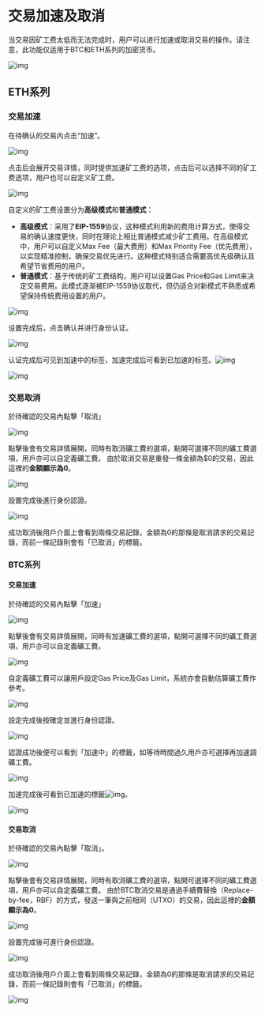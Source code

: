 # 交易加速及取消

当交易因矿工费太低而无法完成时，用户可以进行加速或取消交易的操作。请注意，此功能仅适用于BTC和ETH系列的加密货币。

![img](https://support.Nexa.com/~gitbook/image?url=https%3A%2F%2F2287475285-files.gitbook.io%2F%7E%2Ffiles%2Fv0%2Fb%2Fgitbook-x-prod.appspot.com%2Fo%2Fspaces%252FSdMhazXkh30OBfLly0nW%252Fuploads%252FSZZ7qni8tJN1dr5OxUvZ%252Fimage.png%3Falt%3Dmedia%26token%3Df51fdc30-f7fe-43ae-b7c3-74a8ed9c3148&width=768&dpr=4&quality=100&sign=6e33ed14&sv=2)

## ETH系列

### 交易加速

在待确认的交易内点击“加速”。

![img](https://support.Nexa.com/~gitbook/image?url=https%3A%2F%2F2287475285-files.gitbook.io%2F%7E%2Ffiles%2Fv0%2Fb%2Fgitbook-x-prod.appspot.com%2Fo%2Fspaces%252FSdMhazXkh30OBfLly0nW%252Fuploads%252FepYQhFzWIEAfsrxnWPGq%252Fimage.png%3Falt%3Dmedia%26token%3Daa377bea-3736-49fe-85f9-a597d8775424&width=768&dpr=4&quality=100&sign=8698566b&sv=2)

点击后会展开交易详情，同时提供加速矿工费的选项，点击后可以选择不同的矿工费选项，用户也可以自定义矿工费。

![img](https://support.Nexa.com/~gitbook/image?url=https%3A%2F%2F2287475285-files.gitbook.io%2F%7E%2Ffiles%2Fv0%2Fb%2Fgitbook-x-prod.appspot.com%2Fo%2Fspaces%252FSdMhazXkh30OBfLly0nW%252Fuploads%252F3nExVNYh5JE35WkPfq6i%252Fimage.png%3Falt%3Dmedia%26token%3Dee34f041-29e2-4489-9d91-41592e0acf05&width=768&dpr=4&quality=100&sign=20af08cd&sv=2)

自定义的矿工费设置分为**高级模式**和**普通模式**：

- **高级模式**：采用了**EIP-1559**协议，这种模式利用新的费用计算方式，使得交易的确认速度更快，同时在理论上相比普通模式减少矿工费用。在高级模式中，用户可以自定义Max Fee（最大费用）和Max Priority Fee（优先费用），以实现精准控制，确保交易优先进行。这种模式特别适合需要高优先级确认且希望节省费用的用户。
- **普通模式**：基于传统的矿工费结构，用户可以设置Gas Price和Gas Limit来决定交易费用。此模式逐渐被EIP-1559协议取代，但仍适合对新模式不熟悉或希望保持传统费用设置的用户。

![img](https://support.Nexa.com/~gitbook/image?url=https%3A%2F%2F2287475285-files.gitbook.io%2F%7E%2Ffiles%2Fv0%2Fb%2Fgitbook-x-prod.appspot.com%2Fo%2Fspaces%252FSdMhazXkh30OBfLly0nW%252Fuploads%252FaoLvUe8IhuSR9w8OLIoT%252Fimage.png%3Falt%3Dmedia%26token%3Da7f02c6d-8237-408a-89af-e7d9ea1c27c4&width=768&dpr=4&quality=100&sign=7e746e92&sv=2)

设置完成后，点击确认并进行身份认证。

![img](https://support.Nexa.com/~gitbook/image?url=https%3A%2F%2F2287475285-files.gitbook.io%2F%7E%2Ffiles%2Fv0%2Fb%2Fgitbook-x-prod.appspot.com%2Fo%2Fspaces%252FSdMhazXkh30OBfLly0nW%252Fuploads%252FELX7jQCPnB0PJfCQ0UDb%252Fimage.png%3Falt%3Dmedia%26token%3D7799153f-321a-4b2d-9a59-fa4c40e19a72&width=768&dpr=4&quality=100&sign=b4214f15&sv=2)

认证完成后可见到加速中的标签，加速完成后可看到已加速的标签。![img](https://support.Nexa.com/~gitbook/image?url=https%3A%2F%2F3200384756-files.gitbook.io%2F%7E%2Ffiles%2Fv0%2Fb%2Fgitbook-x-prod.appspot.com%2Fo%2Fspaces%252FPoazW59IJbERNbp3S6uz%252Fuploads%252F50YfgwttMldHGmab9kDT%252Fimage.png%3Falt%3Dmedia%26token%3Df2202a51-0a77-4db2-a745-53edb7cd2454&width=55&dpr=4&quality=100&sign=5ab4c3d&sv=1)

![img](https://support.Nexa.com/~gitbook/image?url=https%3A%2F%2F2287475285-files.gitbook.io%2F%7E%2Ffiles%2Fv0%2Fb%2Fgitbook-x-prod.appspot.com%2Fo%2Fspaces%252FSdMhazXkh30OBfLly0nW%252Fuploads%252FV12JR4qgmqN2021zlRMW%252Fimage.png%3Falt%3Dmedia%26token%3D8f467672-43d6-4d8b-b84c-63b44b2f58b6&width=768&dpr=4&quality=100&sign=a629f8a5&sv=2)

### 交易取消

於待確認的交易內點擊「取消」

![img](https://support.Nexa.com/~gitbook/image?url=https%3A%2F%2F2287475285-files.gitbook.io%2F%7E%2Ffiles%2Fv0%2Fb%2Fgitbook-x-prod.appspot.com%2Fo%2Fspaces%252FSdMhazXkh30OBfLly0nW%252Fuploads%252FIfSHNYayctrce7nG2TYk%252Fimage.png%3Falt%3Dmedia%26token%3Dd644cd3f-c01d-4891-b94b-2facaf1234b8&width=768&dpr=4&quality=100&sign=817c281d&sv=2)

點擊後會有交易詳情展開，同時有取消礦工費的選項，點開可選擇不同的礦工費選項，用戶亦可以自定義礦工費。 由於取消交易是重發一條金額為$0的交易，因此這裡的**金額顯示為0**。

![img](https://support.Nexa.com/~gitbook/image?url=https%3A%2F%2F2287475285-files.gitbook.io%2F%7E%2Ffiles%2Fv0%2Fb%2Fgitbook-x-prod.appspot.com%2Fo%2Fspaces%252FSdMhazXkh30OBfLly0nW%252Fuploads%252FrGPRNn1iJuqmu3QYNLYY%252Fimage.png%3Falt%3Dmedia%26token%3Dbc172bb4-2482-4508-aab0-6487be87acba&width=768&dpr=4&quality=100&sign=e44e98b5&sv=2)

設置完成後進行身份認證。

![img](https://support.Nexa.com/~gitbook/image?url=https%3A%2F%2F2287475285-files.gitbook.io%2F%7E%2Ffiles%2Fv0%2Fb%2Fgitbook-x-prod.appspot.com%2Fo%2Fspaces%252FSdMhazXkh30OBfLly0nW%252Fuploads%252FwOaF0EaZSJihFmcKfdDN%252Fimage.png%3Falt%3Dmedia%26token%3D073a1645-0230-48c2-90bc-ea0e46747a21&width=768&dpr=4&quality=100&sign=7a06394d&sv=2)

成功取消後用戶介面上會看到兩條交易記錄，金額為0的那條是取消請求的交易記錄，而前一條記錄則會有「已取消」的標籤。

### BTC系列

#### 交易加速

於待確認的交易內點擊「加速」

![img](https://support.Nexa.com/~gitbook/image?url=https%3A%2F%2F2287475285-files.gitbook.io%2F%7E%2Ffiles%2Fv0%2Fb%2Fgitbook-x-prod.appspot.com%2Fo%2Fspaces%252FSdMhazXkh30OBfLly0nW%252Fuploads%252FDyZzwJGgFNxhFXnUstW1%252Fimage.png%3Falt%3Dmedia%26token%3D2c4ac3d3-b79c-45a2-ac6e-7fbcda4b2dda&width=768&dpr=4&quality=100&sign=2de004f0&sv=2)

點擊後會有交易詳情展開，同時有加速礦工費的選項，點開可選擇不同的礦工費選項，用戶亦可以自定義礦工費。

![img](https://support.Nexa.com/~gitbook/image?url=https%3A%2F%2F2287475285-files.gitbook.io%2F%7E%2Ffiles%2Fv0%2Fb%2Fgitbook-x-prod.appspot.com%2Fo%2Fspaces%252FSdMhazXkh30OBfLly0nW%252Fuploads%252FOWwpG71FyK4vO5VCeHd1%252Fimage.png%3Falt%3Dmedia%26token%3Df48f13e4-7e78-4b4c-b4b7-18bd1694b749&width=768&dpr=4&quality=100&sign=93413cdf&sv=2)

自定義礦工費可以讓用戶設定Gas Price及Gas Limit，系統亦會自動估算礦工費作參考。

![img](https://support.Nexa.com/~gitbook/image?url=https%3A%2F%2F2287475285-files.gitbook.io%2F%7E%2Ffiles%2Fv0%2Fb%2Fgitbook-x-prod.appspot.com%2Fo%2Fspaces%252FSdMhazXkh30OBfLly0nW%252Fuploads%252FBJ2mchxwZX2TBKVDqfrA%252Fimage.png%3Falt%3Dmedia%26token%3D31dd3518-b255-4be2-b9d1-5f291e483d11&width=768&dpr=4&quality=100&sign=cc583282&sv=2)

設定完成後按確定並進行身份認證。

![img](https://support.Nexa.com/~gitbook/image?url=https%3A%2F%2F2287475285-files.gitbook.io%2F%7E%2Ffiles%2Fv0%2Fb%2Fgitbook-x-prod.appspot.com%2Fo%2Fspaces%252FSdMhazXkh30OBfLly0nW%252Fuploads%252FQum7jWHaop7bBHOuK7to%252Fimage.png%3Falt%3Dmedia%26token%3D1ae53cab-e63b-41cc-bdd1-8f357c85716c&width=768&dpr=4&quality=100&sign=5d1b08a9&sv=2)

認證成功後便可以看到「加速中」的標籤，如等待時間過久用戶亦可選擇再加速調礦工費。

![img](https://support.Nexa.com/~gitbook/image?url=https%3A%2F%2F2287475285-files.gitbook.io%2F%7E%2Ffiles%2Fv0%2Fb%2Fgitbook-x-prod.appspot.com%2Fo%2Fspaces%252FSdMhazXkh30OBfLly0nW%252Fuploads%252FBg0BvoQXX6GxUEABJ4vh%252Fimage.png%3Falt%3Dmedia%26token%3Df15975e1-db00-4553-acd1-af78ffaf7139&width=768&dpr=4&quality=100&sign=23901cec&sv=2)

加速完成後可看到已加速的標籤![img](https://support.Nexa.com/~gitbook/image?url=https%3A%2F%2F3200384756-files.gitbook.io%2F%7E%2Ffiles%2Fv0%2Fb%2Fgitbook-x-prod.appspot.com%2Fo%2Fspaces%252FPoazW59IJbERNbp3S6uz%252Fuploads%252F50YfgwttMldHGmab9kDT%252Fimage.png%3Falt%3Dmedia%26token%3Df2202a51-0a77-4db2-a745-53edb7cd2454&width=55&dpr=4&quality=100&sign=5ab4c3d&sv=1)。

![img](https://support.Nexa.com/~gitbook/image?url=https%3A%2F%2F2287475285-files.gitbook.io%2F%7E%2Ffiles%2Fv0%2Fb%2Fgitbook-x-prod.appspot.com%2Fo%2Fspaces%252FSdMhazXkh30OBfLly0nW%252Fuploads%252F7DDVfxoXEc5zXXVUlgcz%252Fimage.png%3Falt%3Dmedia%26token%3Df260eeda-11c1-4af7-a1da-67e115f8570c&width=768&dpr=4&quality=100&sign=dd73a9b7&sv=2)

#### 交易取消

於待確認的交易內點擊「取消」。

![img](https://support.Nexa.com/~gitbook/image?url=https%3A%2F%2F2287475285-files.gitbook.io%2F%7E%2Ffiles%2Fv0%2Fb%2Fgitbook-x-prod.appspot.com%2Fo%2Fspaces%252FSdMhazXkh30OBfLly0nW%252Fuploads%252FHvbpDi8M84ioIHJ5D4jw%252Fimage.png%3Falt%3Dmedia%26token%3Dca4c18cf-549c-42b5-9010-a8b2dcaec295&width=768&dpr=4&quality=100&sign=2b4f106a&sv=2)

點擊後會有交易詳情展開，同時有取消礦工費的選項，點開可選擇不同的礦工費選項，用戶亦可以自定義礦工費。 由於BTC取消交易是通過手續費替換（Replace-by-fee，RBF）的方式，發送一筆與之前相同（UTXO）的交易，因此這裡的**金額顯示為0**。

![img](https://support.Nexa.com/~gitbook/image?url=https%3A%2F%2F2287475285-files.gitbook.io%2F%7E%2Ffiles%2Fv0%2Fb%2Fgitbook-x-prod.appspot.com%2Fo%2Fspaces%252FSdMhazXkh30OBfLly0nW%252Fuploads%252FaqAu0WqZFLPIsRk60JBc%252Fimage.png%3Falt%3Dmedia%26token%3D29d37e17-5d97-439a-bcc0-5a0813096b03&width=768&dpr=4&quality=100&sign=89c71299&sv=2)

設置完成後可進行身份認證。

![img](https://support.Nexa.com/~gitbook/image?url=https%3A%2F%2F2287475285-files.gitbook.io%2F%7E%2Ffiles%2Fv0%2Fb%2Fgitbook-x-prod.appspot.com%2Fo%2Fspaces%252FSdMhazXkh30OBfLly0nW%252Fuploads%252FHxNlE90Lih8VRfyCunbQ%252Fimage.png%3Falt%3Dmedia%26token%3Da0c22e7c-3448-4e56-8763-93d44c8d429c&width=768&dpr=4&quality=100&sign=35ac337f&sv=2)

成功取消後用戶介面上會看到兩條交易記錄，金額為0的那條是取消請求的交易記錄，而前一條記錄則會有「已取消」的標籤。

![img](https://support.Nexa.com/~gitbook/image?url=https%3A%2F%2F2287475285-files.gitbook.io%2F%7E%2Ffiles%2Fv0%2Fb%2Fgitbook-x-prod.appspot.com%2Fo%2Fspaces%252FSdMhazXkh30OBfLly0nW%252Fuploads%252FbLro0FObc4KwOeszonOI%252Fimage.png%3Falt%3Dmedia%26token%3D2af450dd-8b06-487f-9166-719e20a5ded5&width=768&dpr=4&quality=100&sign=c3bc55f9&sv=2)
